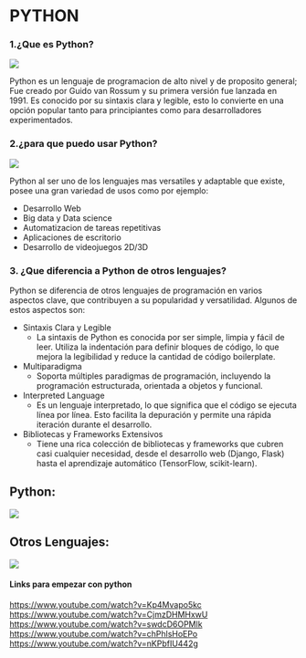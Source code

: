 # PYTHON
### 1.¿Que es Python?

<img src=https://upload.wikimedia.org/wikipedia/commons/c/c3/Python-logo-notext.svg> 

Python es un lenguaje de programacion de alto nivel y de proposito general; Fue creado por Guido van Rossum y su primera versión fue lanzada en 1991. Es conocido por su sintaxis clara y legible, esto lo convierte en una opción popular tanto para principiantes como para desarrolladores experimentados.

### 2.¿para que puedo usar Python?

<img src=https://codigospython.com/empaquetando-tus-aplicaciones-python-con-pyinstaller/>

Python al ser uno de los lenguajes mas versatiles y adaptable que existe, posee una gran variedad de usos como por ejemplo:
+ Desarrollo Web
+ Big data y Data science
+ Automatizacion de tareas repetitivas
+ Aplicaciones de escritorio
+ Desarrollo de videojuegos 2D/3D

### 3. ¿Que diferencia a Python de otros lenguajes?

Python se diferencia de otros lenguajes de programación en varios aspectos clave, que contribuyen a su popularidad y versatilidad.
Algunos de estos aspectos son:
+ Sintaxis Clara y Legible
    + La sintaxis de Python es conocida por ser simple, limpia y fácil de leer. Utiliza la indentación para definir bloques de código, lo que mejora la legibilidad y reduce la cantidad de código boilerplate.
+ Multiparadigma
    + Soporta múltiples paradigmas de programación, incluyendo la programación estructurada, orientada a objetos y funcional.
+ Interpreted Language
    + Es un lenguaje interpretado, lo que significa que el código se ejecuta línea por línea. Esto facilita la depuración y permite una rápida iteración durante el desarrollo.
+ Bibliotecas y Frameworks Extensivos
    + Tiene una rica colección de bibliotecas y frameworks que cubren casi cualquier necesidad, desde el desarrollo web (Django, Flask) hasta el aprendizaje automático (TensorFlow, scikit-learn).

## Python:
<img src=https://parzibyte.me/blog/2019/06/11/unit-testing-python-realizar-pruebas-codigo/>

## Otros Lenguajes:
<img src=https://es.wikipedia.org/wiki/HTML#/media/Archivo:HTML_source_code_example.svg>

#### Links para empezar con python
https://www.youtube.com/watch?v=Kp4Mvapo5kc
https://www.youtube.com/watch?v=CjmzDHMHxwU
https://www.youtube.com/watch?v=swdcD6OPMlk
https://www.youtube.com/watch?v=chPhlsHoEPo
https://www.youtube.com/watch?v=nKPbfIU442g
